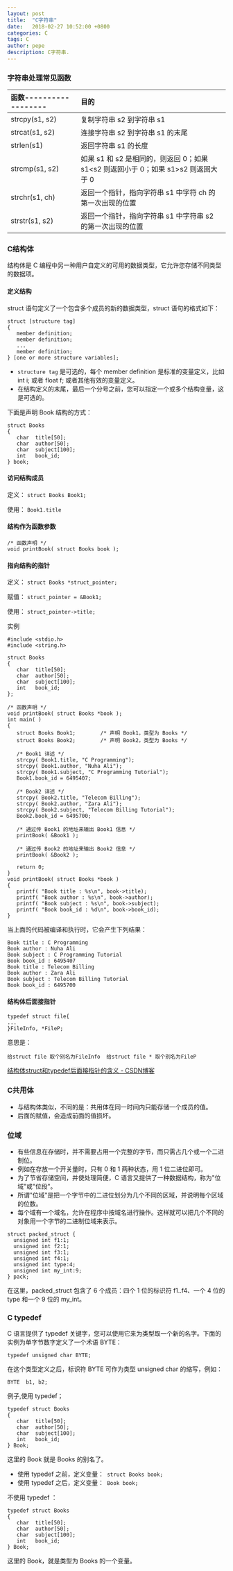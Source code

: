 ```yaml
---
layout: post
title:  "C字符串"
date:   2018-02-27 10:52:00 +0800
categories: C
tags: C
author: pepe
description: C字符串.
---
```


### **字符串处理常见函数**

|函数------------------ |目的|
| :--------             | :---- |
|strcpy(s1, s2)	        |复制字符串 s2 到字符串 s1|
|strcat(s1, s2)	        |连接字符串 s2 到字符串 s1 的末尾|
|strlen(s1)	            |返回字符串 s1 的长度|
|strcmp(s1, s2)	        |如果 s1 和 s2 是相同的，则返回 0；如果 s1<s2 则返回小于 0；如果 s1>s2 则返回大于 0|
|strchr(s1, ch)	        |返回一个指针，指向字符串 s1 中字符 ch 的第一次出现的位置|
|strstr(s1, s2)	        |返回一个指针，指向字符串 s1 中字符串 s2 的第一次出现的位置|

### **C结构体**

结构体是 C 编程中另一种用户自定义的可用的数据类型，它允许您存储不同类型的数据项。

#### 定义结构
struct 语句定义了一个包含多个成员的新的数据类型，struct 语句的格式如下：
```
struct [structure tag]
{
   member definition;
   member definition;
   ...
   member definition;
} [one or more structure variables];
```

* `structure tag` 是可选的，每个 member definition 是标准的变量定义，比如 int i; 或者 float f; 或者其他有效的变量定义。
* 在结构定义的末尾，最后一个分号之前，您可以指定一个或多个结构变量，这是可选的。

下面是声明 Book 结构的方式：
```
struct Books
{
   char  title[50];
   char  author[50];
   char  subject[100];
   int   book_id;
} book;
```

#### 访问结构成员

定义： `struct Books Book1; ` 

使用： `Book1.title`

#### 结构作为函数参数
```
/* 函数声明 */
void printBook( struct Books book );
```

#### 指向结构的指针

定义： `struct Books *struct_pointer;`

赋值： `struct_pointer = &Book1;`

使用： `struct_pointer->title;`


实例
```
#include <stdio.h>
#include <string.h>
 
struct Books
{
   char  title[50];
   char  author[50];
   char  subject[100];
   int   book_id;
};
 
/* 函数声明 */
void printBook( struct Books *book );
int main( )
{
   struct Books Book1;        /* 声明 Book1，类型为 Books */
   struct Books Book2;        /* 声明 Book2，类型为 Books */
 
   /* Book1 详述 */
   strcpy( Book1.title, "C Programming");
   strcpy( Book1.author, "Nuha Ali"); 
   strcpy( Book1.subject, "C Programming Tutorial");
   Book1.book_id = 6495407;
 
   /* Book2 详述 */
   strcpy( Book2.title, "Telecom Billing");
   strcpy( Book2.author, "Zara Ali");
   strcpy( Book2.subject, "Telecom Billing Tutorial");
   Book2.book_id = 6495700;
 
   /* 通过传 Book1 的地址来输出 Book1 信息 */
   printBook( &Book1 );
 
   /* 通过传 Book2 的地址来输出 Book2 信息 */
   printBook( &Book2 );
 
   return 0;
}
void printBook( struct Books *book )
{
   printf( "Book title : %s\n", book->title);
   printf( "Book author : %s\n", book->author);
   printf( "Book subject : %s\n", book->subject);
   printf( "Book book_id : %d\n", book->book_id);
}
```
当上面的代码被编译和执行时，它会产生下列结果：
```
Book title : C Programming
Book author : Nuha Ali
Book subject : C Programming Tutorial
Book book_id : 6495407
Book title : Telecom Billing
Book author : Zara Ali
Book subject : Telecom Billing Tutorial
Book book_id : 6495700
```
#### 结构体后面接指针
```
typedef struct file{
...
}FileInfo, *FileP;
```
意思是：
```
给struct file 取个别名为FileInfo  给struct file * 取个别名为FileP
```


[结构体struct和typedef后面接指针的含义 - CSDN博客](http://blog.csdn.net/pengpengblog/article/details/52599778)

### **C共用体**

* 与结构体类似，不同的是：共用体在同一时间内只能存储一个成员的值。
* 后面的赋值，会造成前面的值损坏。

### **位域**

* 有些信息在存储时，并不需要占用一个完整的字节，而只需占几个或一个二进制位。
* 例如在存放一个开关量时，只有 0 和 1 两种状态，用 1 位二进位即可。
* 为了节省存储空间，并使处理简便，C 语言又提供了一种数据结构，称为"位域"或"位段"。
* 所谓"位域"是把一个字节中的二进位划分为几个不同的区域，并说明每个区域的位数。
* 每个域有一个域名，允许在程序中按域名进行操作。这样就可以把几个不同的对象用一个字节的二进制位域来表示。

```
struct packed_struct {
  unsigned int f1:1;
  unsigned int f2:1;
  unsigned int f3:1;
  unsigned int f4:1;
  unsigned int type:4;
  unsigned int my_int:9;
} pack;
```
在这里，packed_struct 包含了 6 个成员：四个 1 位的标识符 f1..f4、一个 4 位的 type 和一个 9 位的 my_int。

### **C typedef**

C 语言提供了 typedef 关键字，您可以使用它来为类型取一个新的名字。下面的实例为单字节数字定义了一个术语 BYTE：
```
typedef unsigned char BYTE;
```
在这个类型定义之后，标识符 BYTE 可作为类型 unsigned char 的缩写，例如：
```
BYTE  b1, b2;
```
例子,使用 typedef；
```
typedef struct Books
{
   char  title[50];
   char  author[50];
   char  subject[100];
   int   book_id;
} Book;
```
这里的 Book 就是 Books 的别名了。

* 使用 typedef 之前，定义变量：` struct Books book;`
* 使用 typedef 之后，定义变量：` Book book;`

不使用 typedef ：
```
typedef struct Books
{
   char  title[50];
   char  author[50];
   char  subject[100];
   int   book_id;
} Book;
```
这里的 Book，就是类型为 Books 的一个变量。







































